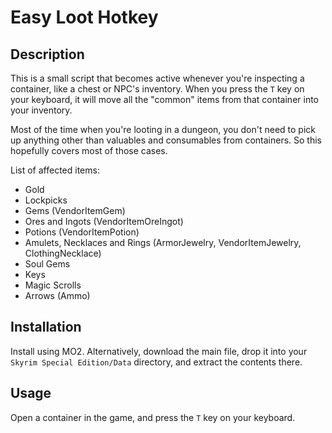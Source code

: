 # Easy Loot Hotkey

## Description
This is a small script that becomes active whenever you're inspecting a container, like a chest or NPC's inventory. When you press the `T` key on your keyboard, it will move all the "common" items from that container into your inventory.

Most of the time when you're looting in a dungeon, you don't need to pick up anything other than valuables and consumables from containers. So this hopefully covers most of those cases.

List of affected items:
- Gold
- Lockpicks
- Gems (VendorItemGem)
- Ores and Ingots (VendorItemOreIngot)
- Potions (VendorItemPotion)
- Amulets, Necklaces and Rings (ArmorJewelry, VendorItemJewelry, ClothingNecklace)
- Soul Gems
- Keys
- Magic Scrolls
- Arrows (Ammo)

## Installation
Install using MO2. Alternatively,  download the main file, drop it into your `Skyrim Special Edition/Data` directory, and extract the contents there.

## Usage
Open a container in the game, and press the `T` key on your keyboard.
